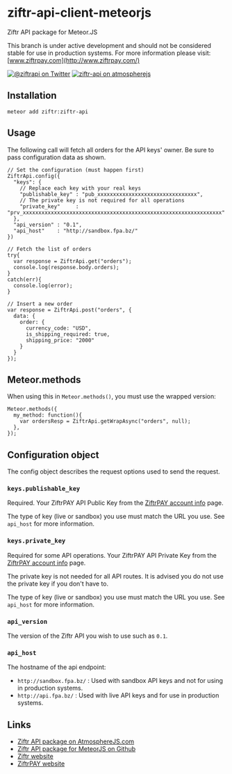 # ziftr-api-client-meteorjs
Ziftr API package for Meteor.JS

This branch is under active development and should not be considered stable for use in production systems. For more information please visit: [www.ziftrpay.com](http://www.ziftrpay.com/)

[![@ziftrapi on Twitter](http://img.shields.io/badge/twitter-%40ziftrapi-blue.svg?style=flat)](https://twitter.com/ziftrapi)
[![ziftr-api on atmospherejs](https://img.shields.io/badge/Atmosphere-0.1.0-blue.svg)](https://atmospherejs.com/ziftr/ziftr-api)

## Installation

```
meteor add ziftr:ziftr-api
```

## Usage

The following call will fetch all orders for the API keys' owner. Be sure to pass configuration data as shown.

```
// Set the configuration (must happen first)
ZiftrApi.config({
  "keys": {
    // Replace each key with your real keys
    "publishable_key" : "pub_xxxxxxxxxxxxxxxxxxxxxxxxxxxxxxxx",
    // The private key is not required for all operations
    "private_key"     : "prv_xxxxxxxxxxxxxxxxxxxxxxxxxxxxxxxxxxxxxxxxxxxxxxxxxxxxxxxxxxxxxxxx"
  },
  "api_version" : "0.1",
  "api_host"    : "http://sandbox.fpa.bz/"
})

// Fetch the list of orders
try{
  var response = ZiftrApi.get("orders");
  console.log(response.body.orders);
}
catch(err){
  console.log(error);
}

// Insert a new order
var response = ZiftrApi.post("orders", {
  data: {
    order: {
      currency_code: "USD",
      is_shipping_required: true,
      shipping_price: "2000"
    }
  }
});
```

## Meteor.methods

When using this in `Meteor.methods()`, you must use the wrapped version:

```
Meteor.methods({
  my_method: function(){
    var ordersResp = ZiftrApi.getWrapAsync("orders", null);
  },
});
```

## Configuration object

The config object describes the request options used to send the request.

### `keys.publishable_key`

Required.
Your ZiftrPAY API Public Key from the
[ZiftrPAY account info](https://www.ziftrpay.com/merchants/sandbox/info/) page.

The type of key (live or sandbox) you use must match the URL you use.
See `api_host` for more information.

### `keys.private_key`

Required for some API operations.
Your ZiftrPAY API Private Key from the
[ZiftrPAY account info](https://www.ziftrpay.com/merchants/sandbox/info/) page.

The private key is not needed for all API routes. It is advised you do not use
the private key if you don't have to.

The type of key (live or sandbox) you use must match the URL you use.
See `api_host` for more information.

### `api_version`

The version of the Ziftr API you wish to use such as `0.1`.

### `api_host`

The hostname of the api endpoint:

* `http://sandbox.fpa.bz/` : Used with sandbox API keys and not for using in production systems.
* `http://api.fpa.bz/` : Used with live API keys and for use in production systems.

## Links

* [Ziftr API package on AtmosphereJS.com](https://atmospherejs.com/ziftr/ziftr-api)
* [Ziftr API package for MeteorJS on Github](https://github.com/Ziftr/ziftr-api-client-meteorjs/)
* [Ziftr website](http://www.ziftr.com/)
* [ZiftrPAY website](http://www.ziftrpay.com/)
